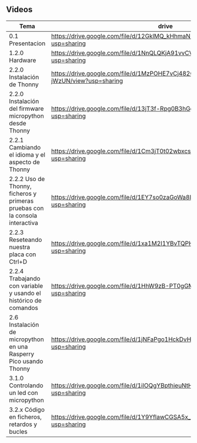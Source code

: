 ## Videos

Tema|drive|youtube|imagen
---|---|---|---
0.1 Presentacion| https://drive.google.com/file/d/12GklMQ_kHhmaNFoXg7iAVYlvCgptHA_4/view?usp=sharing|https://youtu.be/Y2018fMlSvQ|![](https://img.youtube.com/vi/Y2018fMlSvQ/0.jpg)
1.2.0 Hardware|https://drive.google.com/file/d/1NnQLQKjA91vvCVVEq0fFnuUqCEhDqgMq/view?usp=sharing|https://youtu.be/71iY2yi2TBU|![](https://img.youtube.com/vi/71iY2yi2TBU/0.jpg)
2.2.0 Instalación de Thonny|https://drive.google.com/file/d/1MzPOHE7vCj482CQhV7m7ZcZ99B-jWzUN/view?usp=sharing|https://youtu.be/Y0AMEYzImNQ|![](https://img.youtube.com/vi/Y0AMEYzImNQ/0.jpg)
2.2.0 Instalación del firmware micropython desde Thonny|https://drive.google.com/file/d/13jT3f-Rpg0B3hGgYMIPP_kP-4qlEFC0n/view?usp=sharing|https://youtu.be/stet0c-Re_U|![](https://img.youtube.com/vi/stet0c-Re_U/0.jpg)
2.2.1 Cambiando el  idioma y el aspecto de Thonny|https://drive.google.com/file/d/1Cm3jT0t02wbxcsdSlMpNwhWpcaQ02BM-/view?usp=sharing|https://youtu.be/KD9TczjAtrg|![](https://img.youtube.com/vi/KD9TczjAtrg/0.jpg)
2.2.2 Uso de Thonny, ficheros y primeras pruebas con  la consola interactiva|https://drive.google.com/file/d/1EY7so0zaGoWa8lE_LkfqSC4pnDkX7mdg/view?usp=sharing|https://youtu.be/AmRLlqqayU0|![](https://img.youtube.com/vi/AmRLlqqayU0/0.jpg)
2.2.3 Reseteando nuestra placa con Ctrl+D|https://drive.google.com/file/d/1xa1M2I1YBvTQPHda-ZxlKq8ppkFAN7JB/view?usp=sharing|https://youtu.be/WuLIouCjEJ8|![](https://img.youtube.com/vi/WuLIouCjEJ8/0.jpg)
2.2.4 Trabajando con variable y usando el histórico de comandos|https://drive.google.com/file/d/1HhW9zB-PT0gGMtGt_d3NPaJJhFLSrbq8/view?usp=sharing|https://youtu.be/T8nB3y1qaUk|![](https://img.youtube.com/vi/T8nB3y1qaUk/0.jpg)
2.6 Instalación de micropython en una Rasperry Pico usando Thonny|https://drive.google.com/file/d/1jNFaPgo1HckDvHj6SmLgEPQWFh6xlxvm/view?usp=sharing|https://youtu.be/obd4fFh26Co|https://img.youtube.com/vi/obd4fFh26Co/0.jpg
3.1.0 Controlando un led con micropython|https://drive.google.com/file/d/1ilOQgYBpthieuNtHMCdaJRuw3WpiQD0m/view?usp=sharing|https://youtu.be/yWNAUPYGEYM|![](https://img.youtube.com/vi/yWNAUPYGEYM/0.jpg)
3.2.x Código en ficheros, retardos y bucles |https://drive.google.com/file/d/1Y9YflawCGSA5x_geFnqu7utkpKzvgoKo/view?usp=sharing|https://youtu.be/VtJlZL4RD50|![Vídeo: Código en ficheros, retardos y bucles](https://img.youtube.com/vi/VtJlZL4RD50/0.jpg)